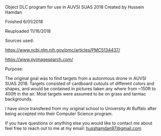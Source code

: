 Object DLC program for use in AUVSI SUAS 2018
Created by Hussein Hamdan 

Finished 6/01/2018 

Reuploaded 11/16/2018

Sources used:

https://www.ncbi.nlm.nih.gov/pmc/articles/PMC5134437/

https://www.pyimagesearch.com/


Purpose:

The original goal was to find targets from a autonmous drone in AUVSI SUAS 2018. Targets consisted of
cardboard cutouts of different colors and shapes, and would be contained in pictures taken any where 
from ~150ft to 400ft in the air. Most targets were assumed to be on grass and tarmac backgrounds.

I have since transfered from my original school to University At Buffalo after being accepted into their Computer Science program.

If you have questions or anything else you would like to contact me about feel free to reach out to me at my email:
husshamdan97@gmail.com

